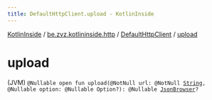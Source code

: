 ```yaml
---
title: DefaultHttpClient.upload - KotlinInside
---
```


[KotlinInside](../../index.html) / [be.zvz.kotlininside.http](../index.html) / [DefaultHttpClient](index.html) / [upload](./upload.html)

# upload

(JVM) `@Nullable open fun upload(@NotNull url: @NotNull `[`String`](https://kotlinlang.org/api/latest/jvm/stdlib/kotlin/-string/index.html)`, @Nullable option: @Nullable Option?): @Nullable `[`JsonBrowser`](../../be.zvz.kotlininside.json/-json-browser/index.html)`?`